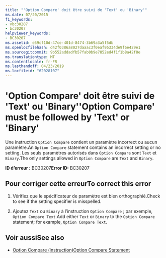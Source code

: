 ```yaml
---
title: "'Option Compare' doit être suivi de 'Text' ou 'Binary'"
ms.date: 07/20/2015
f1_keywords:
- vbc30207
- bc30207
helpviewer_keywords:
- BC30207
ms.assetid: e59cf10d-47ce-401d-8474-3b69a3a5f5db
ms.openlocfilehash: d42f0386a8027daaac3f0eaf95334de9f6e429e1
ms.sourcegitcommit: 9b552addadfb57fab0b9e7852ed4f1f1b8a42f8e
ms.translationtype: MT
ms.contentlocale: fr-FR
ms.lasthandoff: 04/23/2019
ms.locfileid: "62028107"
---
```

# <a name="option-compare-must-be-followed-by-text-or-binary"></a><span data-ttu-id="a54dc-102">'Option Compare' doit être suivi de 'Text' ou 'Binary'</span><span class="sxs-lookup"><span data-stu-id="a54dc-102">'Option Compare' must be followed by 'Text' or 'Binary'</span></span>
<span data-ttu-id="a54dc-103">Une instruction `Option Compare` contient un paramètre incorrect ou aucun paramètre.</span><span class="sxs-lookup"><span data-stu-id="a54dc-103">An `Option Compare` statement contains an incorrect setting or no setting.</span></span> <span data-ttu-id="a54dc-104">Les seuls paramètres autorisés dans `Option Compare` sont `Text` et `Binary`.</span><span class="sxs-lookup"><span data-stu-id="a54dc-104">The only settings allowed in `Option Compare` are `Text` and `Binary`.</span></span>  
  
 <span data-ttu-id="a54dc-105">**ID d’erreur :** BC30207</span><span class="sxs-lookup"><span data-stu-id="a54dc-105">**Error ID:** BC30207</span></span>  
  
## <a name="to-correct-this-error"></a><span data-ttu-id="a54dc-106">Pour corriger cette erreur</span><span class="sxs-lookup"><span data-stu-id="a54dc-106">To correct this error</span></span>  
  
1. <span data-ttu-id="a54dc-107">Vérifiez que le spécificateur de paramètre est bien orthographié.</span><span class="sxs-lookup"><span data-stu-id="a54dc-107">Check to see if the setting specifier is misspelled.</span></span>  
  
2. <span data-ttu-id="a54dc-108">Ajoutez `Text` ou `Binary` à l’instruction `Option Compare` ; par exemple, `Option Compare Text`.</span><span class="sxs-lookup"><span data-stu-id="a54dc-108">Add either `Text` or `Binary` to the `Option Compare` statement; for example, `Option Compare Text`.</span></span>  
  
## <a name="see-also"></a><span data-ttu-id="a54dc-109">Voir aussi</span><span class="sxs-lookup"><span data-stu-id="a54dc-109">See also</span></span>

- [<span data-ttu-id="a54dc-110">Option Compare (instruction)</span><span class="sxs-lookup"><span data-stu-id="a54dc-110">Option Compare Statement</span></span>](../../visual-basic/language-reference/statements/option-compare-statement.md)
